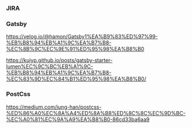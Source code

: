 ### JIRA





### Gatsby

https://velog.io/@hamon/Gatsby1%EA%B9%83%ED%97%99-%EB%B8%94%EB%A1%9C%EA%B7%B8-%EC%8B%9C%EC%9E%91%ED%95%98%EA%B8%B0

https://kujyp.github.io/posts/gatsby-starter-lumen%EC%9C%BC%EB%A1%9C-%EB%B8%94%EB%A1%9C%EA%B7%B8-%EC%83%9D%EC%84%B1%ED%95%98%EA%B8%B0/



### PostCss

https://medium.com/jung-han/postcss-%ED%86%A0%EC%8A%A4%ED%8A%B8%ED%8C%8C%EC%9D%BC-%EC%A0%81%EC%9A%A9%EA%B8%B0-86cd33ba6aa9